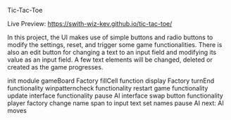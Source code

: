 Tic-Tac-Toe

Live Preview: https://swith-wiz-kev.github.io/tic-tac-toe/

In this project, the UI makes use of simple buttons and radio buttons to modify the settings, reset, and trigger some game functionalities. There is also an edit button for changing a text to an input field and modifying its value as an input field. A few text elements will be changed, deleted or created as the game progresses.

init module
gameBoard Factory
fillCell function
display Factory
turnEnd functionality
winpatterncheck functionality
restart game functionality
update interface functionality
pause AI interface
swap button functionality
player factory
change name span to input text
set names
pause AI
next: AI moves
